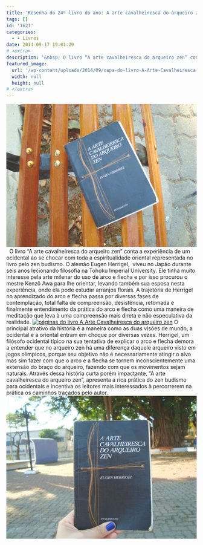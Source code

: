 ```yaml
---
title: 'Resenha do 24º livro do ano: A arte cavalheiresca do arqueiro zen'
tags: []
id: '1621'
categories:
  - - Livros
date: 2014-09-17 19:01:29
# <extra>
description: '&nbsp; O livro “A arte cavalheiresca do arqueiro zen” conta a experiência de um ocidental ao se chocar com toda a espiritualidade oriental representada no livro pelo zen budismo. O alemão Eugen Herrigel,  viveu no Japão durante seis anos lecionando filosofia na Tohoku Imperial University. Ele tinha muito interesse pela arte milenar do uso de arco e flecha e por isso procurou o mestre Kenzô Awa para lhe orientar, levando também sua esposa nesta experiência, onde ela pode estudar arranjos florais. A trajetória de Herrigel no aprendizado do arco e flecha passa por diversas fases de contemplação, total falta de compreensão, desistência, retomada e finalmente entendimento da prática do arco e flecha como uma maneira de meditação que leva à uma compreensão mais direta e não especulativa da realidade. O principal atrativo da história é a maneira como as duas &hellip;'
featured_image: 
  url: '/wp-content/uploads/2014/09/capa-do-livro-A-Arte-Cavalheiresca-do-arqueiro-zen-1024x768.jpg'
  width: null
  height: null
# </extra>
---
```


[![capa do  livro A Arte Cavalheiresca do arqueiro zen](/wp-content/uploads/2014/09/capa-do-livro-A-Arte-Cavalheiresca-do-arqueiro-zen-1024x768.jpg)](/wp-content/uploads/2014/09/capa-do-livro-A-Arte-Cavalheiresca-do-arqueiro-zen.jpg)   O livro “A arte cavalheiresca do arqueiro zen” conta a experiência de um ocidental ao se chocar com toda a espiritualidade oriental representada no livro pelo zen budismo. O alemão Eugen Herrigel,  viveu no Japão durante seis anos lecionando filosofia na Tohoku Imperial University. Ele tinha muito interesse pela arte milenar do uso de arco e flecha e por isso procurou o mestre Kenzô Awa para lhe orientar, levando também sua esposa nesta experiência, onde ela pode estudar arranjos florais. A trajetória de Herrigel no aprendizado do arco e flecha passa por diversas fases de contemplação, total falta de compreensão, desistência, retomada e finalmente entendimento da prática do arco e flecha como uma maneira de meditação que leva à uma compreensão mais direta e não especulativa da realidade. [![páginas do  livro A Arte Cavalheiresca do arqueiro zen](/wp-content/uploads/2014/09/páginas-do-livro-A-Arte-Cavalheiresca-do-arqueiro-zen-1024x768.jpg)](/wp-content/uploads/2014/09/páginas-do-livro-A-Arte-Cavalheiresca-do-arqueiro-zen.jpg) O principal atrativo da história é a maneira como as duas visões de mundo, a ocidental e a oriental entram em choque por diversas vezes. Herrigel, um filósofo ocidental típico na sua tentativa de explicar o arco e flecha demora a entender que no arqueiro zen há uma diferença daquele arqueiro visto em jogos olímpicos, porque seu objetivo não é necessariamente atingir o alvo mas sim fazer com que o arco e a flecha se tornem inconscientemente uma extensão do braço do arqueiro, fazendo com que os movimentos sejam naturais. Através dessa história curta porém impactante, “A arte cavalheiresca do arqueiro zen”, apresenta a rica prática do zen budismo para ocidentais e incentiva os leitores mais interessados à percorrerem na prática os caminhos traçados pelo autor. [![capa do livro A Arte Cavalheiresca do arqueiro zen](/wp-content/uploads/2014/09/capa-do-livro-A-Arte-Cavalheiresca-do-arqueiro-zen1-1024x768.jpg)](/wp-content/uploads/2014/09/capa-do-livro-A-Arte-Cavalheiresca-do-arqueiro-zen1.jpg)
